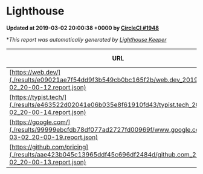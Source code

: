 
# Lighthouse

**Updated at 2019-03-02 20:00:38 +0000 by [CircleCI #1948](https://circleci.com/gh/ItinerisLtd/lighthouse-keeper-example/1948)**

**This report was automatically generated by [Lighthouse Keeper](https://github.com/itinerisltd/lighthouse-keeper)*

| URL | Performance | Accessibility | Best Practices | SEO | PWA | Updated At |
| --- | --- | --- | --- | --- | --- | --- |
| [https://web.dev/](./results/e09021ae7f54dd9f3b549cb0bc165f2b/web.dev_2019-03-02_20-00-12.report.json) | 0.95 | 0.93 | 0.93 | 0.91 | 1 | 2019-03-02T20:00:12.336Z |
| [https://typist.tech/](./results/e463522d02041e06b035e8f61910fd43/typist.tech_2019-03-02_20-00-14.report.json) | 1 |  |  |  |  | 2019-03-02T20:00:14.068Z |
| [https://google.com/](./results/99999ebcfdb78df077ad2727fd00969f/www.google.com_2019-03-02_20-00-19.report.json) | 0.94 | 0.71 | 0.93 | 0.8 | 0.58 | 2019-03-02T20:00:19.495Z |
| [https://github.com/pricing](./results/aae423b045c13965ddf45c696df2484d/github.com_2019-03-02_20-00-13.report.json) | 0.8 | 0.89 | 0.93 | 0.9 | 0.58 | 2019-03-02T20:00:13.720Z |

